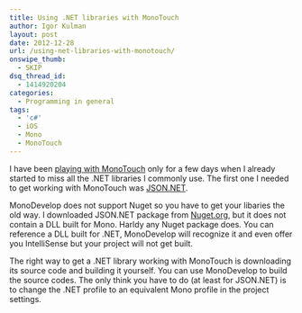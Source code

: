 ```yaml
---
title: Using .NET libraries with MonoTouch
author: Igor Kulman
layout: post
date: 2012-12-28
url: /using-net-libraries-with-monotouch/
onswipe_thumb:
  - SKIP
dsq_thread_id:
  - 1414920204
categories:
  - Programming in general
tags:
  - 'c#'
  - iOS
  - Mono
  - MonoTouch
---
```

I have been [playing with MonoTouch][1] only for a few days when I already started to miss all the .NET libraries I commonly use. The first one I needed to get working with MonoTouch was [JSON.NET][2].

MonoDevelop does not support Nuget so you have to get your libaries the old way. I downloaded JSON.NET package from [Nuget.org][3], but it does not contain a DLL built for Mono. Harldy any Nuget package does. You can reference a DLL built for .NET, MonoDevelop will recognize it and even offer you IntelliSense but your project will not get built.

The right way to get a .NET library working with MonoTouch is downloading its source code and building it yourself. You can use MonoDevelop to build the source codes. The only think you have to do (at least for JSON.NET) is to change the .NET profile to an equivalent Mono profile in the project settings.

<!--more-->

 [1]: http://blog.kulman.sk/monotouch-ios-development-for-net-programmers/
 [2]: http://james.newtonking.com/projects/json-net.aspx
 [3]: http://nuget.org/